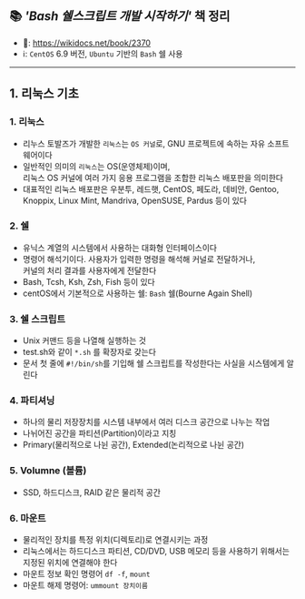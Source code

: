 
## :books: _**'Bash 쉘스크립트 개발 시작하기'**_ 책 정리
- 🔗: https://wikidocs.net/book/2370
- ℹ️: `CentOS` 6.9 버전, `Ubuntu` 기반의 `Bash` 쉘 사용
---
## 1. 리눅스 기초

### 1. 리눅스
- 리누스 토발즈가 개발한 `리눅스`는 `OS 커널`로, GNU 프로젝트에 속하는 자유 소프트웨어이다
- 일반적인 의미의 `리눅스`는 OS(운영체제)이며, <br>
  리눅스 OS 커널에 여러 가지 응용 프로그램을 조합한 리눅스 배포판을 의미한다
- 대표적인 리눅스 배포판은 우분투, 레드햇, CentOS, 페도라, 데비안, Gentoo, Knoppix, Linux Mint, Mandriva, OpenSUSE, Pardus 등이 있다

### 2. 쉘
- 유닉스 계열의 시스템에서 사용하는 대화형 인터페이스이다
- 명령어 해석기이다. 사용자가 입력한 명령을 해석해 커널로 전달하거나, <br>
커널의 처리 결과를 사용자에게 전달한다
- Bash, Tcsh, Ksh, Zsh, Fish 등이 있다
- centOS에서 기본적으로 사용하는 쉘: `Bash` 쉘(Bourne Again Shell)

### 3. 쉘 스크립트
- Unix 커맨드 등을 나열해 실행하는 것
- test.sh와 같이 `*.sh` 를 확장자로 갖는다
- 문서 첫 줄에 `#!/bin/sh`를 기입해 쉘 스크립트를 작성한다는 사실을 시스템에게 알린다

### 4. 파티셔닝
- 하나의 물리 저장장치를 시스템 내부에서 여러 디스크 공간으로 나누는 작업
- 나뉘어진 공간을 파티션(Partition)이라고 지칭
- Primary(물리적으로 나뉜 공간), Extended(논리적으로 나뉜 공간)

### 5. Volumne (볼륨)
- SSD, 하드디스크, RAID 같은 물리적 공간

### 6. 마운트
- 물리적인 장치를 특정 위치(디렉토리)로 연결시키는 과정
- 리눅스에서는 하드디스크 파티션, CD/DVD, USB 메모리 등을 사용하기 위해서는<br> 지정된 위치에 연결해야 한다
- 마운트 정보 확인 명령어 `df -f`, `mount`
- 마운트 해제 명령어: `ummount 장치이름` 
